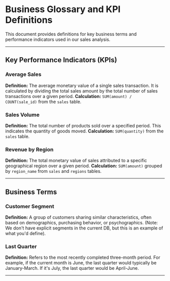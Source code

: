 # Business Glossary and KPI Definitions

This document provides definitions for key business terms and performance indicators used in our sales analysis.

---

## Key Performance Indicators (KPIs)

### Average Sales
**Definition:** The average monetary value of a single sales transaction. It is calculated by dividing the total sales amount by the total number of sales transactions over a given period.
**Calculation:** `SUM(amount) / COUNT(sale_id)` from the `sales` table.

### Sales Volume
**Definition:** The total number of products sold over a specified period. This indicates the quantity of goods moved.
**Calculation:** `SUM(quantity)` from the `sales` table.

### Revenue by Region
**Definition:** The total monetary value of sales attributed to a specific geographical region over a given period.
**Calculation:** `SUM(amount)` grouped by `region_name` from `sales` and `regions` tables.

---

## Business Terms

### Customer Segment
**Definition:** A group of customers sharing similar characteristics, often based on demographics, purchasing behavior, or psychographics. (Note: We don't have explicit segments in the current DB, but this is an example of what you'd define).

### Last Quarter
**Definition:** Refers to the most recently completed three-month period. For example, if the current month is June, the last quarter would typically be January-March. If it's July, the last quarter would be April-June.

---